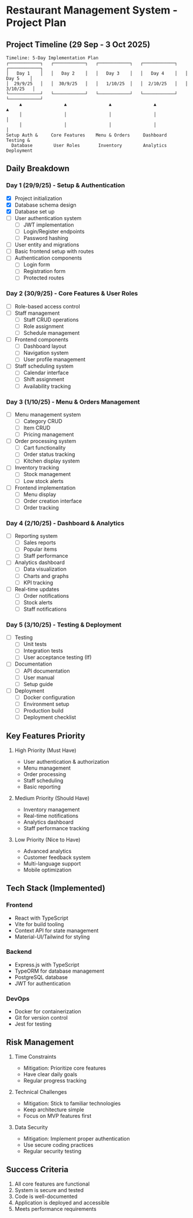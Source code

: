 # Restaurant Management System - Project Plan

## Project Timeline (29 Sep - 3 Oct 2025)

```
Timeline: 5-Day Implementation Plan
┌────────────┐   ┌────────────┐   ┌────────────┐   ┌────────────┐   ┌────────────┐
│   Day 1    │   │   Day 2    │   │   Day 3    │   │   Day 4    │   │   Day 5    │
│  29/9/25   │   │  30/9/25   │   │   1/10/25  │   │  2/10/25   │   │  3/10/25   │
└────────────┘   └────────────┘   └────────────┘   └────────────┘   └────────────┘
     ▲                ▲                ▲                ▲                ▲
     │                │                │                │                │
     │                │                │                │                │
Setup Auth &     Core Features    Menu & Orders     Dashboard        Testing &
  Database        User Roles       Inventory        Analytics        Deployment
```

## Daily Breakdown

### Day 1 (29/9/25) - Setup & Authentication
- [x] Project initialization
- [x] Database schema design
- [x] Database set up
- [ ] User authentication system
  - [ ] JWT implementation
  - [ ] Login/Register endpoints
  - [ ] Password hashing
- [ ] User entity and migrations
- [ ] Basic frontend setup with routes
- [ ] Authentication components
  - [ ] Login form
  - [ ] Registration form
  - [ ] Protected routes

### Day 2 (30/9/25) - Core Features & User Roles
- [ ] Role-based access control
- [ ] Staff management
  - [ ] Staff CRUD operations
  - [ ] Role assignment
  - [ ] Schedule management
- [ ] Frontend components
  - [ ] Dashboard layout
  - [ ] Navigation system
  - [ ] User profile management
- [ ] Staff scheduling system
  - [ ] Calendar interface
  - [ ] Shift assignment
  - [ ] Availability tracking

### Day 3 (1/10/25) - Menu & Orders Management
- [ ] Menu management system
  - [ ] Category CRUD
  - [ ] Item CRUD
  - [ ] Pricing management
- [ ] Order processing system
  - [ ] Cart functionality
  - [ ] Order status tracking
  - [ ] Kitchen display system
- [ ] Inventory tracking
  - [ ] Stock management
  - [ ] Low stock alerts
- [ ] Frontend implementation
  - [ ] Menu display
  - [ ] Order creation interface
  - [ ] Order tracking

### Day 4 (2/10/25) - Dashboard & Analytics
- [ ] Reporting system
  - [ ] Sales reports
  - [ ] Popular items
  - [ ] Staff performance
- [ ] Analytics dashboard
  - [ ] Data visualization
  - [ ] Charts and graphs
  - [ ] KPI tracking
- [ ] Real-time updates
  - [ ] Order notifications
  - [ ] Stock alerts
  - [ ] Staff notifications

### Day 5 (3/10/25) - Testing & Deployment
- [ ] Testing
  - [ ] Unit tests
  - [ ] Integration tests
  - [ ] User acceptance testing (If)
- [ ] Documentation
  - [ ] API documentation
  - [ ] User manual
  - [ ] Setup guide
- [ ] Deployment
  - [ ] Docker configuration
  - [ ] Environment setup
  - [ ] Production build
  - [ ] Deployment checklist

## Key Features Priority

1. High Priority (Must Have)
   - User authentication & authorization
   - Menu management
   - Order processing
   - Staff scheduling
   - Basic reporting

2. Medium Priority (Should Have)
   - Inventory management
   - Real-time notifications
   - Analytics dashboard
   - Staff performance tracking

3. Low Priority (Nice to Have)
   - Advanced analytics
   - Customer feedback system
   - Multi-language support
   - Mobile optimization

## Tech Stack (Implemented)

### Frontend
- React with TypeScript
- Vite for build tooling
- Context API for state management
- Material-UI/Tailwind for styling

### Backend
- Express.js with TypeScript
- TypeORM for database management
- PostgreSQL database
- JWT for authentication

### DevOps
- Docker for containerization
- Git for version control
- Jest for testing

## Risk Management

1. Time Constraints
   - Mitigation: Prioritize core features
   - Have clear daily goals
   - Regular progress tracking

2. Technical Challenges
   - Mitigation: Stick to familiar technologies
   - Keep architecture simple
   - Focus on MVP features first

3. Data Security
   - Mitigation: Implement proper authentication
   - Use secure coding practices
   - Regular security testing

## Success Criteria

1. All core features are functional
2. System is secure and tested
3. Code is well-documented
4. Application is deployed and accessible
5. Meets performance requirements